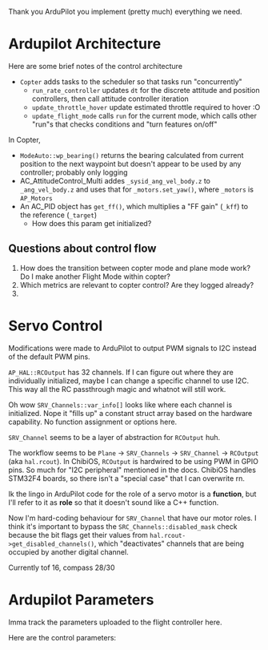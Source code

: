 Thank you ArduPilot you implement (pretty much) everything we need.

# Ardupilot Architecture

Here are some brief notes of the control architecture
- `Copter` adds tasks to the scheduler so that tasks run "concurrently"
	-  `run_rate_controller` updates `dt` for the discrete attitude and position controllers, then call attitude controller iteration
	- `update_throttle_hover` update estimated throttle required to hover :O
	- `update_flight_mode` calls `run` for the current mode, which calls other "run"s that checks conditions and "turn features on/off"

In Copter,
- `ModeAuto::wp_bearing()` returns the bearing calculated from current position to the next waypoint but doesn't appear to be used by any controller; probably only logging
- AC_AttitudeControl_Multi addes `_sysid_ang_vel_body.z` to `_ang_vel_body.z` and uses that for `_motors.set_yaw()`, where `_motors` is `AP_Motors`
- An AC_PID object has `get_ff()`, which multiplies a "FF gain" (`_kff`) to the reference (`_target`)
	- How does this param get initialized?

## Questions about control flow
1. How does the transition between copter mode and plane mode work? Do I make another Flight Mode within copter?
2. Which metrics are relevant to copter control? Are they logged already?
3. 

# Servo Control

Modifications were made to ArduPilot to output PWM signals to I2C instead of the default PWM pins.

`AP_HAL::RCOutput` has 32 channels.
If I can figure out where they are individually initialized, maybe I can change a specific channel to use I2C.
This way all the RC passthrough magic and whatnot will still work.

Oh wow `SRV_Channels::var_info[]` looks like where each channel is initialized.
Nope it "fills up" a constant struct array based on the hardware capability.
No function assignment or options here.

`SRV_Channel` seems to be a layer of abstraction for `RCOutput` huh.

The workflow seems to be `Plane` -> `SRV_Channels` -> `SRV_Channel` -> `RCOutput` (aka `hal.rcout`).
In ChibiOS, `RCOutput` is hardwired to be using PWM in GPIO pins.
So much for "I2C peripheral" mentioned in the docs.
ChibiOS handles STM32F4 boards, so there isn't a "special case" that I can overwrite rn.

Ik the lingo in ArduPilot code for the role of a servo motor is a **function**, but I'll refer to it as **role** so that it doesn't sound like a C++ function.

Now I'm hard-coding behaviour for `SRV_Channel` that have our motor roles.
I think it's important to bypass the `SRC_Channels::disabled_mask` check because the bit flags get their values from `hal.rcout->get_disabled_channels()`, which "deactivates" channels that are being occupied by another digital channel.

Currently tof 16, compass 28/30

# Ardupilot Parameters

Imma track the parameters uploaded to the flight controller here.

Here are the control parameters:
